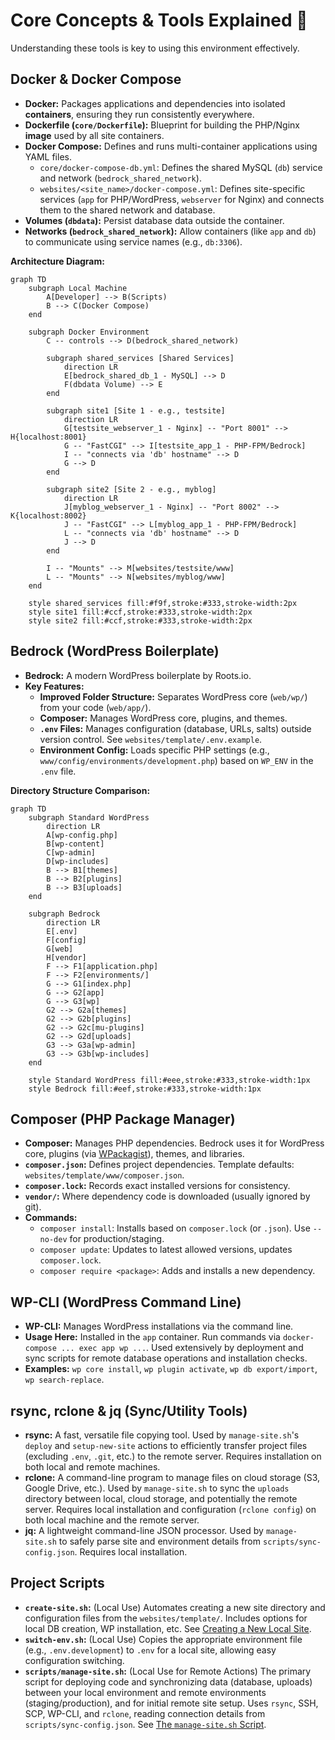 # Core Concepts & Tools Explained 📖

Understanding these tools is key to using this environment effectively.

## Docker & Docker Compose

- **Docker:** Packages applications and dependencies into isolated
  **containers**, ensuring they run consistently everywhere.
- **Dockerfile (`core/Dockerfile`):** Blueprint for building the PHP/Nginx
  **image** used by all site containers.
- **Docker Compose:** Defines and runs multi-container applications using YAML
  files.
  - `core/docker-compose-db.yml`: Defines the shared MySQL (`db`) service and
    network (`bedrock_shared_network`).
  - `websites/<site_name>/docker-compose.yml`: Defines site-specific services
    (`app` for PHP/WordPress, `webserver` for Nginx) and connects them to the
    shared network and database.
- **Volumes (`dbdata`):** Persist database data outside the container.
- **Networks (`bedrock_shared_network`):** Allow containers (like `app` and
  `db`) to communicate using service names (e.g., `db:3306`).

**Architecture Diagram:**

```mermaid
graph TD
    subgraph Local Machine
        A[Developer] --> B(Scripts)
        B --> C(Docker Compose)
    end

    subgraph Docker Environment
        C -- controls --> D(bedrock_shared_network)

        subgraph shared_services [Shared Services]
            direction LR
            E[bedrock_shared_db_1 - MySQL] --> D
            F(dbdata Volume) --> E
        end

        subgraph site1 [Site 1 - e.g., testsite]
            direction LR
            G[testsite_webserver_1 - Nginx] -- "Port 8001" --> H{localhost:8001}
            G -- "FastCGI" --> I[testsite_app_1 - PHP-FPM/Bedrock]
            I -- "connects via 'db' hostname" --> D
            G --> D
        end

        subgraph site2 [Site 2 - e.g., myblog]
            direction LR
            J[myblog_webserver_1 - Nginx] -- "Port 8002" --> K{localhost:8002}
            J -- "FastCGI" --> L[myblog_app_1 - PHP-FPM/Bedrock]
            L -- "connects via 'db' hostname" --> D
            J --> D
        end

        I -- "Mounts" --> M[websites/testsite/www]
        L -- "Mounts" --> N[websites/myblog/www]
    end

    style shared_services fill:#f9f,stroke:#333,stroke-width:2px
    style site1 fill:#ccf,stroke:#333,stroke-width:2px
    style site2 fill:#ccf,stroke:#333,stroke-width:2px
```

## Bedrock (WordPress Boilerplate)

- **Bedrock:** A modern WordPress boilerplate by Roots.io.
- **Key Features:**
  - **Improved Folder Structure:** Separates WordPress core (`web/wp/`) from
    your code (`web/app/`).
  - **Composer:** Manages WordPress core, plugins, and themes.
  - **`.env` Files:** Manages configuration (database, URLs, salts) outside
    version control. See `websites/template/.env.example`.
  - **Environment Config:** Loads specific PHP settings (e.g.,
    `www/config/environments/development.php`) based on `WP_ENV` in the `.env`
    file.

**Directory Structure Comparison:**

```mermaid
graph TD
    subgraph Standard WordPress
        direction LR
        A[wp-config.php]
        B[wp-content]
        C[wp-admin]
        D[wp-includes]
        B --> B1[themes]
        B --> B2[plugins]
        B --> B3[uploads]
    end

    subgraph Bedrock
        direction LR
        E[.env]
        F[config]
        G[web]
        H[vendor]
        F --> F1[application.php]
        F --> F2[environments/]
        G --> G1[index.php]
        G --> G2[app]
        G --> G3[wp]
        G2 --> G2a[themes]
        G2 --> G2b[plugins]
        G2 --> G2c[mu-plugins]
        G2 --> G2d[uploads]
        G3 --> G3a[wp-admin]
        G3 --> G3b[wp-includes]
    end

    style Standard WordPress fill:#eee,stroke:#333,stroke-width:1px
    style Bedrock fill:#eef,stroke:#333,stroke-width:1px
```

## Composer (PHP Package Manager)

- **Composer:** Manages PHP dependencies. Bedrock uses it for WordPress core,
  plugins (via [WPackagist](https://wpackagist.org/)), themes, and libraries.
- **`composer.json`:** Defines project dependencies. Template defaults:
  `websites/template/www/composer.json`.
- **`composer.lock`:** Records exact installed versions for consistency.
- **`vendor/`:** Where dependency code is downloaded (usually ignored by git).
- **Commands:**
  - `composer install`: Installs based on `composer.lock` (or `.json`). Use
    `--no-dev` for production/staging.
  - `composer update`: Updates to latest allowed versions, updates
    `composer.lock`.
  - `composer require <package>`: Adds and installs a new dependency.

## WP-CLI (WordPress Command Line)

- **WP-CLI:** Manages WordPress installations via the command line.
- **Usage Here:** Installed in the `app` container. Run commands via
  `docker-compose ... exec app wp ...`. Used extensively by deployment and sync
  scripts for remote database operations and installation checks.
- **Examples:** `wp core install`, `wp plugin activate`, `wp db export/import`,
  `wp search-replace`.

## rsync, rclone & jq (Sync/Utility Tools)

- **rsync:** A fast, versatile file copying tool. Used by `manage-site.sh`'s
  `deploy` and `setup-new-site` actions to efficiently transfer project files
  (excluding `.env`, `.git`, etc.) to the remote server. Requires installation
  on both local and remote machines.
- **rclone:** A command-line program to manage files on cloud storage (S3,
  Google Drive, etc.). Used by `manage-site.sh` to sync the `uploads` directory
  between local, cloud storage, and potentially the remote server. Requires
  local installation and configuration (`rclone config`) on both local machine
  and the remote server.
- **jq:** A lightweight command-line JSON processor. Used by `manage-site.sh` to
  safely parse site and environment details from `scripts/sync-config.json`.
  Requires local installation.

## Project Scripts

- **`create-site.sh`:** (Local Use) Automates creating a new site directory and
  configuration files from the `websites/template/`. Includes options for local
  DB creation, WP installation, etc. See
  [Creating a New Local Site](../docs/local-development.md#creating-a-new-local-site-🚀).
- **`switch-env.sh`:** (Local Use) Copies the appropriate environment file
  (e.g., `.env.development`) to `.env` for a local site, allowing easy
  configuration switching.
- **`scripts/manage-site.sh`:** (Local Use for Remote Actions) The primary
  script for deploying code and synchronizing data (database, uploads) between
  your local environment and remote environments (staging/production), and for
  initial remote site setup. Uses `rsync`, SSH, SCP, WP-CLI, and `rclone`,
  reading connection details from `scripts/sync-config.json`. See
  [The `manage-site.sh` Script](../docs/deployment.md#the-manage-sitesh-script-deployment--sync-%EF%B8%8F).

